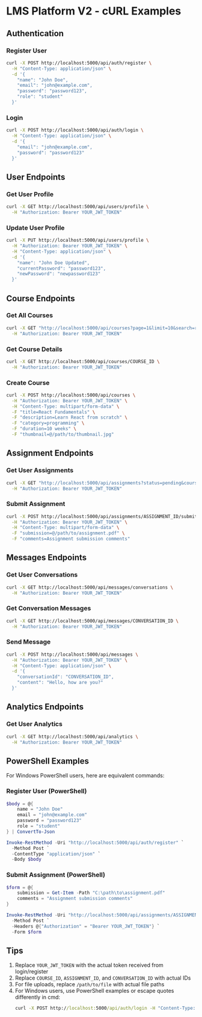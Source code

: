 # LMS Platform V2 - cURL Examples

## Authentication

### Register User
```bash
curl -X POST http://localhost:5000/api/auth/register \
  -H "Content-Type: application/json" \
  -d '{
    "name": "John Doe",
    "email": "john@example.com",
    "password": "password123",
    "role": "student"
  }'
```

### Login
```bash
curl -X POST http://localhost:5000/api/auth/login \
  -H "Content-Type: application/json" \
  -d '{
    "email": "john@example.com",
    "password": "password123"
  }'
```

## User Endpoints

### Get User Profile
```bash
curl -X GET http://localhost:5000/api/users/profile \
  -H "Authorization: Bearer YOUR_JWT_TOKEN"
```

### Update User Profile
```bash
curl -X PUT http://localhost:5000/api/users/profile \
  -H "Authorization: Bearer YOUR_JWT_TOKEN" \
  -H "Content-Type: application/json" \
  -d '{
    "name": "John Doe Updated",
    "currentPassword": "password123",
    "newPassword": "newpassword123"
  }'
```

## Course Endpoints

### Get All Courses
```bash
curl -X GET "http://localhost:5000/api/courses?page=1&limit=10&search=react&category=programming" \
  -H "Authorization: Bearer YOUR_JWT_TOKEN"
```

### Get Course Details
```bash
curl -X GET http://localhost:5000/api/courses/COURSE_ID \
  -H "Authorization: Bearer YOUR_JWT_TOKEN"
```

### Create Course
```bash
curl -X POST http://localhost:5000/api/courses \
  -H "Authorization: Bearer YOUR_JWT_TOKEN" \
  -H "Content-Type: multipart/form-data" \
  -F "title=React Fundamentals" \
  -F "description=Learn React from scratch" \
  -F "category=programming" \
  -F "duration=10 weeks" \
  -F "thumbnail=@/path/to/thumbnail.jpg"
```

## Assignment Endpoints

### Get User Assignments
```bash
curl -X GET "http://localhost:5000/api/assignments?status=pending&course=COURSE_ID" \
  -H "Authorization: Bearer YOUR_JWT_TOKEN"
```

### Submit Assignment
```bash
curl -X POST http://localhost:5000/api/assignments/ASSIGNMENT_ID/submit \
  -H "Authorization: Bearer YOUR_JWT_TOKEN" \
  -H "Content-Type: multipart/form-data" \
  -F "submission=@/path/to/assignment.pdf" \
  -F "comments=Assignment submission comments"
```

## Messages Endpoints

### Get User Conversations
```bash
curl -X GET http://localhost:5000/api/messages/conversations \
  -H "Authorization: Bearer YOUR_JWT_TOKEN"
```

### Get Conversation Messages
```bash
curl -X GET http://localhost:5000/api/messages/CONVERSATION_ID \
  -H "Authorization: Bearer YOUR_JWT_TOKEN"
```

### Send Message
```bash
curl -X POST http://localhost:5000/api/messages \
  -H "Authorization: Bearer YOUR_JWT_TOKEN" \
  -H "Content-Type: application/json" \
  -d '{
    "conversationId": "CONVERSATION_ID",
    "content": "Hello, how are you?"
  }'
```

## Analytics Endpoints

### Get User Analytics
```bash
curl -X GET http://localhost:5000/api/analytics \
  -H "Authorization: Bearer YOUR_JWT_TOKEN"
```

## PowerShell Examples

For Windows PowerShell users, here are equivalent commands:

### Register User (PowerShell)
```powershell
$body = @{
    name = "John Doe"
    email = "john@example.com"
    password = "password123"
    role = "student"
} | ConvertTo-Json

Invoke-RestMethod -Uri "http://localhost:5000/api/auth/register" `
  -Method Post `
  -ContentType "application/json" `
  -Body $body
```

### Submit Assignment (PowerShell)
```powershell
$form = @{
    submission = Get-Item -Path "C:\path\to\assignment.pdf"
    comments = "Assignment submission comments"
}

Invoke-RestMethod -Uri "http://localhost:5000/api/assignments/ASSIGNMENT_ID/submit" `
  -Method Post `
  -Headers @{"Authorization" = "Bearer YOUR_JWT_TOKEN"} `
  -Form $form
```

## Tips

1. Replace `YOUR_JWT_TOKEN` with the actual token received from login/register
2. Replace `COURSE_ID`, `ASSIGNMENT_ID`, and `CONVERSATION_ID` with actual IDs
3. For file uploads, replace `/path/to/file` with actual file paths
4. For Windows users, use PowerShell examples or escape quotes differently in cmd:
   ```cmd
   curl -X POST http://localhost:5000/api/auth/login -H "Content-Type: application/json" -d "{\"email\":\"john@example.com\",\"password\":\"password123\"}"
   ``` 